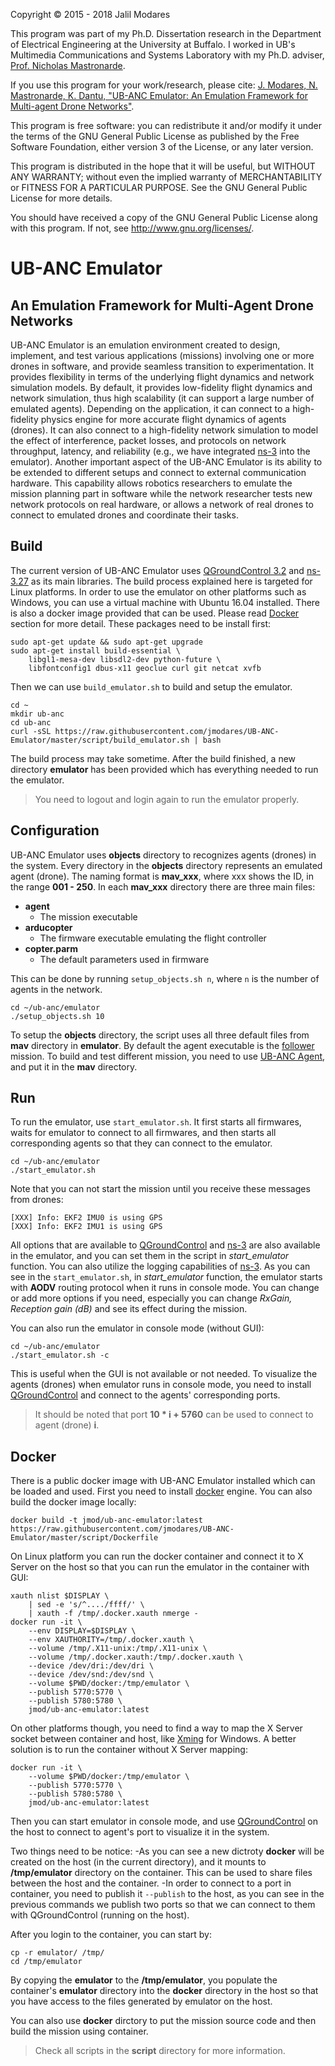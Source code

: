 Copyright © 2015 - 2018 Jalil Modares

This program was part of my Ph.D. Dissertation research in the Department of Electrical Engineering at the University at Buffalo. I worked in UB's Multimedia Communications and Systems Laboratory with my Ph.D. adviser, [Prof. Nicholas Mastronarde](http://www.eng.buffalo.edu/~nmastron).

If you use this program for your work/research, please cite:
[J. Modares, N. Mastronarde, K. Dantu, "UB-ANC Emulator: An Emulation Framework for Multi-agent Drone Networks"](https://doi.org/10.1109/SIMPAR.2016.7862404).

This program is free software: you can redistribute it and/or modify it under the terms of the GNU General Public License as published by the Free Software Foundation, either version 3 of the License, or any later version.

This program is distributed in the hope that it will be useful, but WITHOUT ANY WARRANTY; without even the implied warranty of MERCHANTABILITY or FITNESS FOR A PARTICULAR PURPOSE. See the GNU General Public License for more details.

You should have received a copy of the GNU General Public License along with this program. If not, see <http://www.gnu.org/licenses/>.

# UB-ANC Emulator
## An Emulation Framework for Multi-Agent Drone Networks
UB-ANC Emulator is an emulation environment created to design, implement, and test various applications (missions) involving one or more drones in software, and provide seamless transition to experimentation. It provides flexibility in terms of the underlying flight dynamics and network simulation models. By default, it provides low-fidelity flight dynamics and network simulation, thus high scalability (it can support a large number of emulated agents). Depending on the application, it can connect to a high-fidelity physics engine for more accurate flight dynamics of agents (drones). It can also connect to a high-fidelity network simulation to model the effect of interference, packet losses, and protocols on network throughput, latency, and reliability (e.g., we have integrated [ns-3](https://www.nsnam.org) into the emulator). Another important aspect of the UB-ANC Emulator is its ability to be extended to different setups and connect to external communication hardware. This capability allows robotics researchers to emulate the mission planning part in software while the network researcher tests new network protocols on real hardware, or allows a network of real drones to connect to emulated drones and coordinate their tasks.

## Build
The current version of UB-ANC Emulator uses [QGroundControl 3.2](http://qgroundcontrol.com) and [ns-3.27](https://www.nsnam.org) as its main libraries. The build process explained here is targeted for Linux platforms. In order to use the emulator on other platforms such as Windows, you can use a virtual machine with Ubuntu 16.04 installed. There is also a docker image provided that can be used. Please read [Docker](#docker) section for more detail. These packages need to be install first:

```
sudo apt-get update && sudo apt-get upgrade
sudo apt-get install build-essential \
    libgl1-mesa-dev libsdl2-dev python-future \
    libfontconfig1 dbus-x11 geoclue curl git netcat xvfb
```

Then we can use `build_emulator.sh` to build and setup the emulator.

```
cd ~
mkdir ub-anc
cd ub-anc
curl -sSL https://raw.githubusercontent.com/jmodares/UB-ANC-Emulator/master/script/build_emulator.sh | bash
```

The build process may take sometime. After the build finished, a new directory **emulator** has been provided which has everything needed to run the emulator.

> You need to logout and login again to run the emulator properly.

## Configuration
UB-ANC Emulator uses **objects** directory to recognizes agents (drones) in the system. Every directory in the **objects** directory represents an emulated agent (drone). The naming format is **mav_xxx**, where xxx shows the ID, in the range **001 - 250**. In each **mav_xxx** directory there are three main files:
* **agent**
  * The mission executable
* **arducopter**
  * The firmware executable emulating the flight controller
* **copter.parm**
  * The default parameters used in firmware

This can be done by running `setup_objects.sh n`, where `n` is the number of agents in the network.

```
cd ~/ub-anc/emulator
./setup_objects.sh 10
```

To setup the **objects** directory, the script uses all three default files from **mav** directory in **emulator**. By default the agent executable is the [follower](https://github.com/jmodares/follower) mission. To build and test different mission, you need to use [UB-ANC Agent](https://github.com/jmodares/UB-ANC-Agent), and put it in the **mav** directory.

## Run
To run the emulator, use `start_emulator.sh`. It first starts all firmwares, waits for emulator to connect to all firmwares, and then starts all corresponding agents so that they can connect to the emulator.

```
cd ~/ub-anc/emulator
./start_emulator.sh
```

Note that you can not start the mission until you receive these messages from drones:

```
[XXX] Info: EKF2 IMU0 is using GPS
[XXX] Info: EKF2 IMU1 is using GPS
```

All options that are available to [QGroundControl](https://dev.qgroundcontrol.com/en/command_line_options.html) and [ns-3](https://www.nsnam.org/docs/tutorial/html/tweaking.html) are also available in the emulator, and you can set them in the script in *start_emulator* function. You can also utilize the logging capabilities of [ns-3](https://www.nsnam.org/docs/manual/html/logging.html). As you can see in the `start_emulator.sh`, in *start_emulator* function, the emulator starts with **AODV** routing protocol when it runs in console mode. You can change or add more options if you need, especially you can change *RxGain, Reception gain (dB)* and see its effect during the mission.

You can also run the emulator in console mode (without GUI):

```
cd ~/ub-anc/emulator
./start_emulator.sh -c
```

This is useful when the GUI is not available or not needed. To visualize the agents (drones) when emulator runs in console mode, you need to install [QGroundControl](http://qgroundcontrol.com/downloads) and connect to the agents' corresponding ports.

> It should be noted that port **10 * i + 5760** can be used to connect to agent (drone) **i**. 

## Docker
There is a public docker image with UB-ANC Emulator installed which can be loaded and used. First you need to install [docker](https://docs.docker.com/engine/installation) engine. You can also build the docker image locally:

```
docker build -t jmod/ub-anc-emulator:latest https://raw.githubusercontent.com/jmodares/UB-ANC-Emulator/master/script/Dockerfile
```

On Linux platform you can run the docker container and connect it to X Server on the host so that you can run the emulator in the container with GUI:

```
xauth nlist $DISPLAY \
    | sed -e 's/^..../ffff/' \
    | xauth -f /tmp/.docker.xauth nmerge -
docker run -it \
    --env DISPLAY=$DISPLAY \
    --env XAUTHORITY=/tmp/.docker.xauth \
    --volume /tmp/.X11-unix:/tmp/.X11-unix \
    --volume /tmp/.docker.xauth:/tmp/.docker.xauth \
    --device /dev/dri:/dev/dri \
    --device /dev/snd:/dev/snd \
    --volume $PWD/docker:/tmp/emulator \
    --publish 5770:5770 \
    --publish 5780:5780 \
    jmod/ub-anc-emulator:latest
```

On other platforms though, you need to find a way to map the X Server socket between container and host, like [Xming](https://sourceforge.net/projects/xming/) for Windows. A better solution is to run the container without X Server mapping:

```
docker run -it \
    --volume $PWD/docker:/tmp/emulator \
    --publish 5770:5770 \
    --publish 5780:5780 \
    jmod/ub-anc-emulator:latest
```

Then you can start emulator in console mode, and use [QGroundControl](http://qgroundcontrol.com/downloads) on the host to connect to agent's port to visualize it in the system.

Two things need to be notice:
    -As you can see a new dictroty **docker** will be created on the host (in the current directory), and it mounts to **/tmp/emulator** directory on the container. This can be used to share files between the host and the container.
    -In order to connect to a port in container, you need to publish it `--publish` to the host, as you can see in the previous commands we publish two ports so that we can connect to them with QGroundControl (running on the host).

After you login to the container, you can start by:

```
cp -r emulator/ /tmp/
cd /tmp/emulator
```

By copying the **emulator** to the **/tmp/emulator**, you populate the container's **emulator** directory into the **docker** directory in the host so that you have access to the files generated by emulator on the host.

You can also use **docker** dirctory to put the mission source code and then build the mission using container.

> Check all scripts in the **script** directory for more information.
